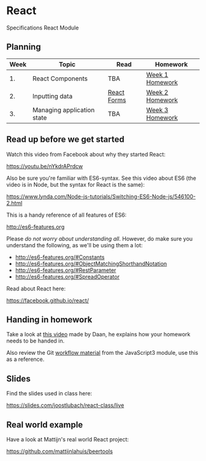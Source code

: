# React
Specifications React Module

## Planning
| Week | Topic | Read | Homework |
| ---- | ----- | ---- | -------- |
| 1. | React Components | TBA | [Week 1 Homework](https://github.com/HackYourFuture/React/blob/master/homework/Week%201.md) |
| 2. | Inputting data | [React Forms](https://facebook.github.io/react/docs/forms.html) | [Week 2 Homework](https://github.com/HackYourFuture/React/blob/master/homework/Week%202.md) |
| 3. | Managing application state | TBA | [Week 3 Homework](https://github.com/HackYourFuture/React/blob/master/homework/Week%203.md) |

## Read up before we get started

Watch this video from Facebook about why they started React:

https://youtu.be/nYkdrAPrdcw

Also be sure you're familiar with ES6-syntax. See this video about ES6 (the video is in Node, but the syntax for React is the same):

https://www.lynda.com/Node-js-tutorials/Switching-ES6-Node-js/546100-2.html

This is a handy reference of all features of ES6:

http://es6-features.org

Please *do not worry about understanding all*. However, do make sure you understand the following, as we'll be using them a lot:

- http://es6-features.org/#Constants
- http://es6-features.org/#ObjectMatchingShorthandNotation
- http://es6-features.org/#RestParameter
- http://es6-features.org/#SpreadOperator

Read about React here:

https://facebook.github.io/react/

## Handing in homework
Take a look at [this video](https://www.youtube.com/watch?v=-o0yomUVVpU&index=2&list=PLVYDhqbgYpYUGxRdtQdYVE5Q8h3bt6SIA) made by Daan, he explains how your homework needs to be handed in.

Also review the Git [workflow material](https://github.com/HackYourFuture/Git/blob/master/Lecture-3.md) from the JavaScript3 module, use this as a reference.

## Slides

Find the slides used in class here:

https://slides.com/joostlubach/react-class/live

## Real world example

Have a look at Mattijn's real world React project:

https://github.com/mattijnlahuis/beertools
